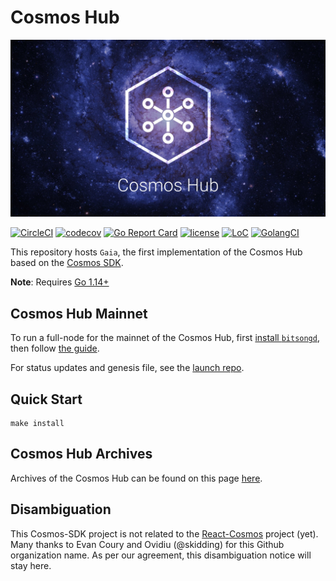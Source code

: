 # Cosmos Hub
![banner](./docs/images/cosmos-hub-image.jpg)

[![CircleCI](https://circleci.com/gh/cosmos/gaia/tree/master.svg?style=shield)](https://circleci.com/gh/cosmos/gaia/tree/master)
[![codecov](https://codecov.io/gh/cosmos/gaia/branch/master/graph/badge.svg)](https://codecov.io/gh/cosmos/gaia)
[![Go Report Card](https://goreportcard.com/badge/github.com/bitsongofficial/go-bitsong)](https://goreportcard.com/report/github.com/bitsongofficial/go-bitsong)
[![license](https://img.shields.io/github/license/cosmos/gaia.svg)](https://github.com/bitsongofficial/go-bitsong/blob/master/LICENSE)
[![LoC](https://tokei.rs/b1/github/cosmos/gaia)](https://github.com/bitsongofficial/go-bitsong)
[![GolangCI](https://golangci.com/badges/github.com/bitsongofficial/go-bitsong.svg)](https://golangci.com/r/github.com/bitsongofficial/go-bitsong)

This repository hosts `Gaia`, the first implementation of the Cosmos Hub based on the [Cosmos SDK](https://github.com/cosmos/cosmos-sdk).

**Note**: Requires [Go 1.14+](https://golang.org/dl/)

## Cosmos Hub Mainnet

To run a full-node for the mainnet of the Cosmos Hub, first [install `bitsongd`](./docs/gaia-tutorials/installation.md), then follow [the guide](./docs/gaia-tutorials/join-mainnet.md).

For status updates and genesis file, see the [launch repo](https://github.com/cosmos/launch).

## Quick Start

```
make install
```

## Cosmos Hub Archives

Archives of the Cosmos Hub can be found on this page [here](./docs/resources/archives.md).

## Disambiguation

This Cosmos-SDK project is not related to the [React-Cosmos](https://github.com/react-cosmos/react-cosmos) project (yet). Many thanks to Evan Coury and Ovidiu (@skidding) for this Github organization name. As per our agreement, this disambiguation notice will stay here.
